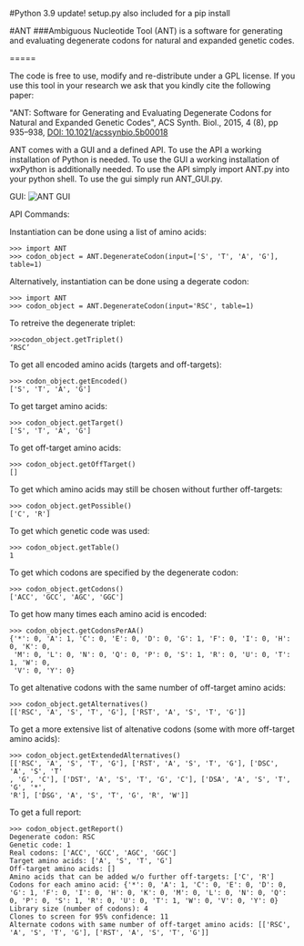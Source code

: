 #Python 3.9 update! setup.py also included for a pip install

#ANT
###Ambiguous Nucleotide Tool (ANT) is a software for generating and evaluating degenerate codons for natural and expanded genetic codes.

=====

The code is free to use, modify and re-distribute under a GPL license. If you use this tool in your research we ask that you kindly cite the following paper:

"ANT: Software for Generating and Evaluating Degenerate Codons for Natural and Expanded Genetic Codes", 
ACS Synth. Biol., 2015, 4 (8), pp 935–938, [DOI: 10.1021/acssynbio.5b00018](http://pubs.acs.org/doi/abs/10.1021/acssynbio.5b00018)


ANT comes with a GUI and a defined API. To use the API a working installation of Python is needed. To use the GUI a working installation of wxPython is additionally needed.
To use the API simply import ANT.py into your python shell.
To use the gui simply run ANT_GUI.py.

GUI:
![ANT GUI](/Screenshot.png?raw=true "ANT GUI")


API Commands:

Instantiation can be done using a list of amino acids:
```
>>> import ANT
>>> codon_object = ANT.DegenerateCodon(input=['S', 'T', 'A', 'G'], table=1)
```


Alternatively, instantiation can be done using a degerate codon:
```
>>> import ANT
>>> codon_object = ANT.DegenerateCodon(input='RSC', table=1)
```

To retreive the degenerate triplet:
```
>>>codon_object.getTriplet()
‘RSC’
```

To get all encoded amino acids (targets and off-targets):
```
>>> codon_object.getEncoded()
['S', 'T', 'A', 'G']
```


To get target amino acids:
```
>>> codon_object.getTarget()
['S', 'T', 'A', 'G']
```

To get off-target amino acids:
```
>>> codon_object.getOffTarget()
[]
```

To get which amino acids may still be chosen without further off-targets:
```
>>> codon_object.getPossible()
['C', 'R']
```

To get which genetic code was used:
```
>>> codon_object.getTable()
1
```

To get which codons are specified by the degenerate codon:
```
>>> codon_object.getCodons()
['ACC', 'GCC', 'AGC', 'GGC'] 
```


To get how many times each amino acid is encoded:
```
>>> codon_object.getCodonsPerAA()
{'*': 0, 'A': 1, 'C': 0, 'E': 0, 'D': 0, 'G': 1, 'F': 0, 'I': 0, 'H': 0, 'K': 0,
 'M': 0, 'L': 0, 'N': 0, 'Q': 0, 'P': 0, 'S': 1, 'R': 0, 'U': 0, 'T': 1, 'W': 0,
 'V': 0, 'Y': 0}
```


To get altenative codons with the same number of off-target amino acids:
```
>>> codon_object.getAlternatives()
[['RSC', 'A', 'S', 'T', 'G'], ['RST', 'A', 'S', 'T', 'G']]
```


To get a more extensive list of altenative codons (some with more off-target amino acids):
```
>>> codon_object.getExtendedAlternatives()
[['RSC', 'A', 'S', 'T', 'G'], ['RST', 'A', 'S', 'T', 'G'], ['DSC', 'A', 'S', 'T'
, 'G', 'C'], ['DST', 'A', 'S', 'T', 'G', 'C'], ['DSA', 'A', 'S', 'T', 'G', '*',
'R'], ['DSG', 'A', 'S', 'T', 'G', 'R', 'W']]
```


To get a full report:
```
>>> codon_object.getReport()
Degenerate codon: RSC
Genetic code: 1
Real codons: ['ACC', 'GCC', 'AGC', 'GGC']
Target amino acids: ['A', 'S', 'T', 'G']
Off-target amino acids: []
Amino acids that can be added w/o further off-targets: ['C', 'R']
Codons for each amino acid: {'*': 0, 'A': 1, 'C': 0, 'E': 0, 'D': 0, 'G': 1, 'F': 0, 'I': 0, 'H': 0, 'K': 0, 'M': 0, 'L': 0, 'N': 0, 'Q': 0, 'P': 0, 'S': 1, 'R': 0, 'U': 0, 'T': 1, 'W': 0, 'V': 0, 'Y': 0}
Library size (number of codons): 4
Clones to screen for 95% confidence: 11
Alternate codons with same number of off-target amino acids: [['RSC', 'A', 'S', 'T', 'G'], ['RST', 'A', 'S', 'T', 'G']]
```


